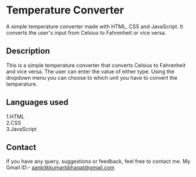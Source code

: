 # Temperature Converter 

A simple temperature converter made with HTML, CSS and JavaScript. It converts the user's input from Celsius to Fahrenheit or vice versa.


## Description

This is a simple temperature converter that converts Celsius to Fahrenheit and vice versa. The user can enter the value of either type. Using the dropdown menu you can choose to which unit you have to convert the temperature.

## Languages used

1.HTML<br>
2.CSS<br> 
3.JavaScript

## Contact

If you have any query, suggestions or feedback, feel free to contact me.
My Gmail ID:- aankitkkumarbbhagat@gmail.com
